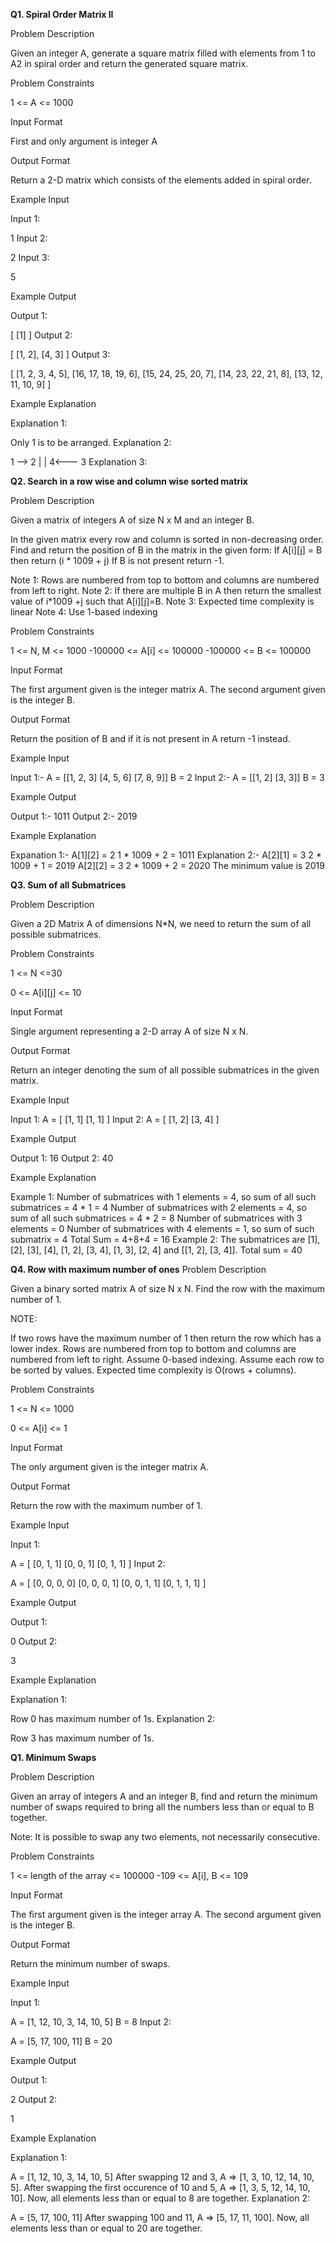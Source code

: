 **Q1. Spiral Order Matrix II**

Problem Description

Given an integer A, generate a square matrix filled with elements from 1 to A2 in spiral order and return the generated square matrix.



Problem Constraints

1 <= A <= 1000



Input Format

First and only argument is integer A


Output Format

Return a 2-D matrix which consists of the elements added in spiral order.



Example Input

Input 1:

1
Input 2:

2
Input 3:

5


Example Output

Output 1:

[ [1] ]
Output 2:

[ [1, 2], 
  [4, 3] ]
Output 3:

[ [1,   2,  3,  4, 5], 
  [16, 17, 18, 19, 6], 
  [15, 24, 25, 20, 7], 
  [14, 23, 22, 21, 8], 
  [13, 12, 11, 10, 9] ]


Example Explanation

Explanation 1:

Only 1 is to be arranged.
Explanation 2:

1 --> 2
      |
      |
4<--- 3
Explanation 3:


**Q2. Search in a row wise and column wise sorted matrix**

Problem Description

Given a matrix of integers A of size N x M and an integer B.

In the given matrix every row and column is sorted in non-decreasing order. Find and return the position of B in the matrix in the given form:
If A[i][j] = B then return (i * 1009 + j)
If B is not present return -1.

Note 1: Rows are numbered from top to bottom and columns are numbered from left to right.
Note 2: If there are multiple B in A then return the smallest value of i*1009 +j such that A[i][j]=B.
Note 3: Expected time complexity is linear
Note 4: Use 1-based indexing


Problem Constraints

1 <= N, M <= 1000
-100000 <= A[i] <= 100000
-100000 <= B <= 100000


Input Format

The first argument given is the integer matrix A.
The second argument given is the integer B.


Output Format

Return the position of B and if it is not present in A return -1 instead.


Example Input

Input 1:-
A = [[1, 2, 3]
     [4, 5, 6]
     [7, 8, 9]]
B = 2
Input 2:-
A = [[1, 2]
     [3, 3]]
B = 3


Example Output

Output 1:-
1011
Output 2:-
2019


Example Explanation

Expanation 1:-
A[1][2] = 2
1 * 1009 + 2 = 1011
Explanation 2:-
A[2][1] = 3
2 * 1009 + 1 = 2019
A[2][2] = 3
2 * 1009 + 2 = 2020
The minimum value is 2019

**Q3. Sum of all Submatrices**

Problem Description

Given a 2D Matrix A of dimensions N*N, we need to return the sum of all possible submatrices.



Problem Constraints

1 <= N <=30

0 <= A[i][j] <= 10



Input Format

Single argument representing a 2-D array A of size N x N.



Output Format

Return an integer denoting the sum of all possible submatrices in the given matrix.



Example Input

Input 1:
A = [ [1, 1]
      [1, 1] ]
Input 2:
A = [ [1, 2]
      [3, 4] ]


Example Output

Output 1:
16
Output 2:
40


Example Explanation

Example 1:
Number of submatrices with 1 elements = 4, so sum of all such submatrices = 4 * 1 = 4
Number of submatrices with 2 elements = 4, so sum of all such submatrices = 4 * 2 = 8
Number of submatrices with 3 elements = 0
Number of submatrices with 4 elements = 1, so sum of such submatrix = 4
Total Sum = 4+8+4 = 16
Example 2:
The submatrices are [1], [2], [3], [4], [1, 2], [3, 4], [1, 3], [2, 4] and [[1, 2], [3, 4]].
Total sum = 40


**Q4. Row with maximum number of ones**
Problem Description

Given a binary sorted matrix A of size N x N. Find the row with the maximum number of 1.

NOTE:

If two rows have the maximum number of 1 then return the row which has a lower index.
Rows are numbered from top to bottom and columns are numbered from left to right.
Assume 0-based indexing.
Assume each row to be sorted by values.
Expected time complexity is O(rows + columns).


Problem Constraints

1 <= N <= 1000

0 <= A[i] <= 1



Input Format

The only argument given is the integer matrix A.



Output Format

Return the row with the maximum number of 1.



Example Input

Input 1:

 A = [   [0, 1, 1]
         [0, 0, 1]
         [0, 1, 1]   ]
Input 2:

 A = [   [0, 0, 0, 0]
         [0, 0, 0, 1]
         [0, 0, 1, 1]
         [0, 1, 1, 1]    ]


Example Output

Output 1:

 0
Output 2:

 3


Example Explanation

Explanation 1:

 Row 0 has maximum number of 1s.
Explanation 2:

 Row 3 has maximum number of 1s.

**Q1. Minimum Swaps**

Problem Description

Given an array of integers A and an integer B, find and return the minimum number of swaps required to bring all the numbers less than or equal to B together.

Note: It is possible to swap any two elements, not necessarily consecutive.



Problem Constraints

1 <= length of the array <= 100000
-109 <= A[i], B <= 109



Input Format

The first argument given is the integer array A.
The second argument given is the integer B.



Output Format

Return the minimum number of swaps.



Example Input

Input 1:

 A = [1, 12, 10, 3, 14, 10, 5]
 B = 8
Input 2:

 A = [5, 17, 100, 11]
 B = 20


Example Output

Output 1:

 2
Output 2:

 1


Example Explanation

Explanation 1:

 A = [1, 12, 10, 3, 14, 10, 5]
 After swapping  12 and 3, A => [1, 3, 10, 12, 14, 10, 5].
 After swapping  the first occurence of 10 and 5, A => [1, 3, 5, 12, 14, 10, 10].
 Now, all elements less than or equal to 8 are together.
Explanation 2:

 A = [5, 17, 100, 11]
 After swapping 100 and 11, A => [5, 17, 11, 100].
 Now, all elements less than or equal to 20 are together.
 



